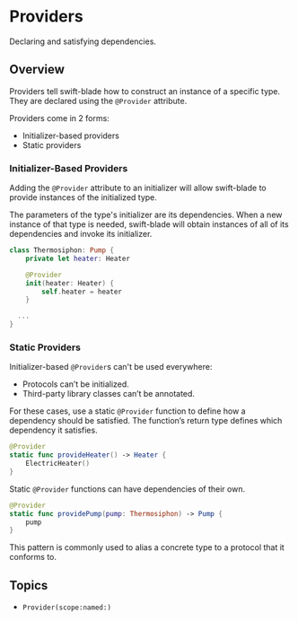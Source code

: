 # Providers

Declaring and satisfying dependencies.

## Overview

Providers tell swift-blade how to construct an instance of a specific type. They are declared using the `@Provider` attribute.

Providers come in 2 forms:
- Initializer-based providers
- Static providers

### Initializer-Based Providers

Adding the `@Provider` attribute to an initializer will allow swift-blade to provide instances of the initialized type.

The parameters of the type's initializer are its dependencies. When a new instance of that type is needed, swift-blade will obtain instances of all of its dependencies and invoke its initializer.

```swift
class Thermosiphon: Pump {
    private let heater: Heater

    @Provider
    init(heater: Heater) {
        self.heater = heater
    }

  ...
}
```

### Static Providers

Initializer-based `@Provider`s can't be used everywhere:
- Protocols can’t be initialized.
- Third-party library classes can’t be annotated.

For these cases, use a static `@Provider` function to define how a dependency should be satisfied. The function’s return type defines which dependency it satisfies.

```swift
@Provider
static func provideHeater() -> Heater {
    ElectricHeater()
}
```

Static `@Provider` functions can have dependencies of their own.

```swift
@Provider
static func providePump(pump: Thermosiphon) -> Pump {
    pump
}
``` 

This pattern is commonly used to alias a concrete type to a protocol that it conforms to.

## Topics

- ``Provider(scope:named:)``
